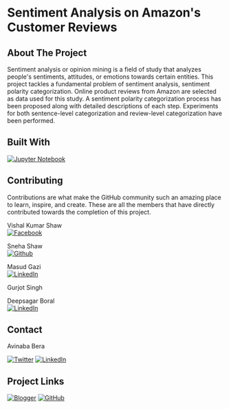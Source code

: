 <!-- TITLE -->

# Sentiment Analysis on Amazon's Customer Reviews

<!-- ABOUT THE PROJECT -->

## About The Project

Sentiment analysis or opinion mining is a field of study that analyzes people's sentiments, attitudes, or emotions towards certain entities. This project tackles a fundamental problem of sentiment analysis, sentiment polarity categorization. Online product reviews from Amazon are selected as data used for this study. A sentiment polarity categorization process has been proposed along with detailed descriptions of each step. Experiments for both sentence-level categorization and review-level categorization have been performed.

<!-- BUILT WITH -->

## Built With

[![Jupyter Notebook][jupiter-shield]][jupiter-url]

<!-- CONTRIBUTING -->

## Contributing

Contributions are what make the GitHub community such an amazing place to learn, inspire, and create. These are all the members that have directly contributed towards the completion of this project.

Vishal Kumar Shaw<br>
[![Facebook][facebook-shield]][facebook-url]

Sneha Shaw<br>
[![Github][github-shield]][github-url2]

Masud Gazi<br>
[![LinkedIn][linkedin-shield]][linkedin-url2]

Gurjot Singh<br>


Deepsagar Boral<br>
[![LinkedIn][linkedin-shield]][linkedin-url3]

<!-- CONTACT -->

## Contact

Avinaba Bera

[![Twitter][twitter-shield]][twitter-url]
[![LinkedIn][linkedin-shield]][linkedin-url]

<!-- PROJECT LINKS -->

## Project Links

[![Blogger][blogger-shield]][blogger-url]
[![GitHub][github-shield]][github-url]

<!-- MARKDOWNS -->

[twitter-shield]: https://img.shields.io/badge/Twitter-%231DA1F2.svg?style=for-the-badge&logo=Twitter&logoColor=white
[twitter-url]: https://twitter.com/IainSchneider

[linkedin-shield]: https://img.shields.io/badge/linkedin-%230077B5.svg?style=for-the-badge&logo=linkedin&logoColor=white
[linkedin-url]: https://www.linkedin.com/in/avinaba-bera
[linkedin-url2]: https://www.linkedin.com/in/masud-gazi-46123422a
[linkedin-url3]: https://www.linkedin.com/in/deepsagar-boral-059713194

[facebook-shield]: https://img.shields.io/badge/Facebook-%231877F2.svg?style=for-the-badge&logo=Facebook&logoColor=white
[facebook-url]: https://www.facebook.com/profile.php?id=100004087700746

[blogger-shield]: https://img.shields.io/badge/Blogger-FF5722?style=for-the-badge&logo=blogger&logoColor=white
[blogger-url]: https://uemkprojects2023.blogspot.com/2022/08/sentiment-analysis-on-amazons-customer.html

[github-shield]: https://img.shields.io/badge/github-%23121011.svg?style=for-the-badge&logo=github&logoColor=white
[github-url]: https://github.com/avimax37/Sentiment-Analysis-on-Amazon-s-Customer-Review
[github-url2]: https://github.com/Sneha-Shaw

[jupiter-shield]: https://img.shields.io/badge/jupyter-%23FA0F00.svg?style=for-the-badge&logo=jupyter&logoColor=white
[jupiter-url]: https://jupyter.org
